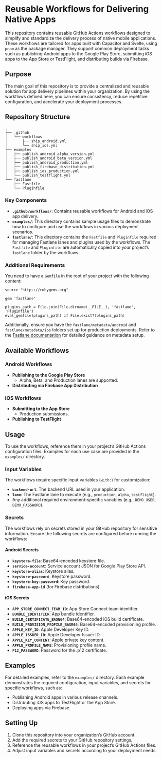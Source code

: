 # Reusable Workflows for Delivering Native Apps

This repository contains reusable GitHub Actions workflows designed to simplify and standardize the delivery process of native mobile applications. These workflows are tailored for apps built with Capacitor and Svelte, using `pnpm` as the package manager. They support common deployment tasks such as publishing Android apps to the Google Play Store, submitting iOS apps to the App Store or TestFlight, and distributing builds via Firebase.

## Purpose
The main goal of this repository is to provide a centralized and reusable solution for app delivery pipelines within your organization. By using the workflows defined here, you can ensure consistency, reduce repetitive configuration, and accelerate your deployment processes.

## Repository Structure

```
.
├── .github
│   └── workflows
│       ├── ship_android.yml
│       └── ship_ios.yml
├── examples
│   ├── publish_android_alpha_version.yml
│   ├── publish_android_beta_version.yml
│   ├── publish_android_production.yml
│   ├── publish_firebase_distribution.yml
│   ├── publish_ios_production.yml
│   └── publish_testflight.yml
└── fastlane
    ├── Fastfile
    └── Pluginfile
```

### Key Components
- **`.github/workflows/`**: Contains reusable workflows for Android and iOS app delivery.
- **`examples/`**: This directory contains sample usage files to demonstrate how to configure and use the workflows in various deployment scenarios.
- **`fastlane/`**: This directory contains the `Fastfile` and `Pluginfile` required for managing Fastlane lanes and plugins used by the workflows. The `Fastfile` and `Pluginfile` are automatically copied into your project’s `fastlane` folder by the workflows.

### Additional Requirements
You need to have a `Gemfile` in the root of your project with the following content:

```
source "https://rubygems.org"

gem 'fastlane'

plugins_path = File.join(File.dirname(__FILE__), 'fastlane', 'Pluginfile')
eval_gemfile(plugins_path) if File.exist?(plugins_path)
```

Additionally, ensure you have the `fastlane/metadata/android` and `fastlane/metadata/ios` folders set up for production deployments. Refer to the [Fastlane documentation](https://docs.fastlane.tools/) for detailed guidance on metadata setup.

## Available Workflows

### Android Workflows
- **Publishing to the Google Play Store**
  - Alpha, Beta, and Production lanes are supported.
- **Distributing via Firebase App Distribution**

### iOS Workflows
- **Submitting to the App Store**
  - Production submissions.
- **Publishing to TestFlight**

## Usage

To use the workflows, reference them in your project’s GitHub Actions configuration files. Examples for each use case are provided in the `examples/` directory.

### Input Variables
The workflows require specific input variables (`with:`) for customization:
- **`backend-url`**: The backend URL used in your application.
- **`lane`**: The Fastlane lane to execute (e.g., `production`, `alpha`, `testflight`).
- Any additional required environment-specific variables (e.g., `DEMO_USER`, `DEMO_PASSWORD`).

### Secrets
The workflows rely on secrets stored in your GitHub repository for sensitive information. Ensure the following secrets are configured before running the workflows:

#### Android Secrets
- **`keystore-file`**: Base64-encoded keystore file.
- **`service-account`**: Service account JSON for Google Play Store API.
- **`keystore-alias`**: Keystore alias.
- **`keystore-password`**: Keystore password.
- **`keystore-key-password`**: Key password.
- **`firebase-app-id`** (for Firebase distributions).

#### iOS Secrets
- **`APP_STORE_CONNECT_TEAM_ID`**: App Store Connect team identifier.
- **`BUNDLE_IDENTIFIER`**: App bundle identifier.
- **`BUILD_CERTIFICATE_BASE64`**: Base64-encoded iOS build certificate.
- **`BUILD_PROVISION_PROFILE_BASE64`**: Base64-encoded provisioning profile.
- **`APPLE_KEY_ID`**: Apple Developer Key ID.
- **`APPLE_ISSUER_ID`**: Apple Developer Issuer ID.
- **`APPLE_KEY_CONTENT`**: Apple private key content.
- **`APPLE_PROFILE_NAME`**: Provisioning profile name.
- **`P12_PASSWORD`**: Password for the .p12 certificate.

## Examples

For detailed examples, refer to the `examples/` directory. Each example demonstrates the required configuration, input variables, and secrets for specific workflows, such as:
- Publishing Android apps in various release channels.
- Distributing iOS apps to TestFlight or the App Store.
- Deploying apps via Firebase.

## Setting Up

1. Clone this repository into your organization’s GitHub account.
2. Add the required secrets to your GitHub repository settings.
3. Reference the reusable workflows in your project’s GitHub Actions files.
4. Adjust input variables and secrets according to your deployment needs.
